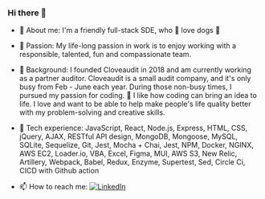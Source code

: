 ### Hi there 👋

- 🔭 About me:
I'm a friendly full-stack SDE, who 🐶 love dogs 🐾 

- 🎊 Passion: 
My life-long passion in work is to enjoy working with a responsible, talented, fun and compassionate team. 

- 👯 Background:
I founded Cloveaudit in 2018 and am currently working as a partner auditor. Cloveaudit is a small audit company, and it's only busy from Feb - June each year. During those non-busy times, I pursued my passion for coding. 🎊  I like how coding can bring an idea to life. I love and want to be able to help make people's life quality better with my problem-solving and creative skills.

- 🎈 Tech experience: 
JavaScript, React, Node.js, Express, HTML, CSS, jQuery, AJAX, RESTful API design, MongoDB, Mongoose, MySQL, SQLite, Sequelize, Git,  Jest, Mocha + Chai, Jest, NPM, Docker, NGINX, AWS EC2, Loader.io, VBA, Excel, Figma, MUI, AWS S3, New Relic, Artillery, Webpack, Babel, Redux, Enzyme, Supertest, Sed, Circle Ci, CICD with Github action

- 📫 How to reach me: [![LinkedIn](https://img.shields.io/badge/LinkedIn-neenachcha-blue?link=https://www.linkedin.com/in/nachcha-aroonrerk/)](https://www.linkedin.com/in/nachcha-aroonrerk/)


<!--
**neenachcha/neenachcha** is a ✨ _special_ ✨ repository because its `README.md` (this file) appears on your GitHub profile.

Here are some ideas to get you started:

- 🔭 I’m currently working on ...
- 🌱 I’m currently learning ...
- 👯 I’m looking to collaborate on ...
- 🤔 I’m looking for help with ...
- 💬 Ask me about ...
- 📫 How to reach me: ...
- 😄 Pronouns: ...
- ⚡ Fun fact: ...
-->
